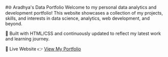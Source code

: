 #🌐 Aradhya's Data Portfolio
Welcome to my personal data analytics and development portfolio! This website showcases a collection of my projects, skills, and interests in data science, analytics, web development, and beyond.

🧠 Built with HTML/CSS and continuously updated to reflect my latest work and learning journey.

🔗 Live Website
👉 [View My Portfolio](https://aradhya2002.github.io/aradhya.github.io/)

